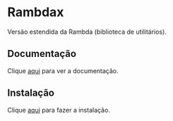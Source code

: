 # Rambdax

Versão estendida da Rambda (biblioteca de utilitários).

## Documentação

Clique [aqui](https://github.com/selfrefactor/rambdax) para ver a documentação.

## Instalação

Clique [aqui](https://www.npmjs.com/package/rambdax) para fazer a instalação.
